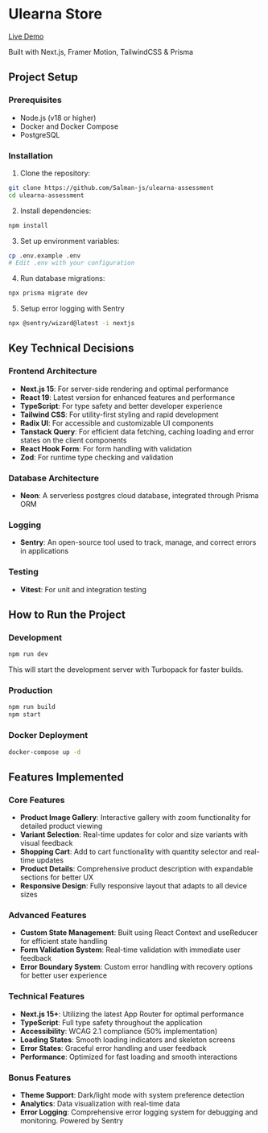 # Ulearna Store

[Live Demo](https://ulearna-assessment-salman.vercel.app/)

Built with Next.js, Framer Motion, TailwindCSS & Prisma

## Project Setup

### Prerequisites

- Node.js (v18 or higher)
- Docker and Docker Compose
- PostgreSQL

### Installation

1. Clone the repository:

```bash
git clone https://github.com/Salman-js/ulearna-assessment
cd ulearna-assessment
```

2. Install dependencies:

```bash
npm install
```

3. Set up environment variables:

```bash
cp .env.example .env
# Edit .env with your configuration
```

4. Run database migrations:

```bash
npx prisma migrate dev
```

5. Setup error logging with Sentry

```bash
npx @sentry/wizard@latest -i nextjs
```

## Key Technical Decisions

### Frontend Architecture

- **Next.js 15**: For server-side rendering and optimal performance
- **React 19**: Latest version for enhanced features and performance
- **TypeScript**: For type safety and better developer experience
- **Tailwind CSS**: For utility-first styling and rapid development
- **Radix UI**: For accessible and customizable UI components
- **Tanstack Query**: For efficient data fetching, caching loading and error states on the client components
- **React Hook Form**: For form handling with validation
- **Zod**: For runtime type checking and validation

### Database Architecture

- **Neon**: A serverless postgres cloud database, integrated through Prisma ORM

### Logging

- **Sentry**: An open-source tool used to track, manage, and correct errors in applications

### Testing

- **Vitest**: For unit and integration testing

## How to Run the Project

### Development

```bash
npm run dev
```

This will start the development server with Turbopack for faster builds.

### Production

```bash
npm run build
npm start
```

### Docker Deployment

```bash
docker-compose up -d
```

## Features Implemented

### Core Features

- **Product Image Gallery**: Interactive gallery with zoom functionality for detailed product viewing
- **Variant Selection**: Real-time updates for color and size variants with visual feedback
- **Shopping Cart**: Add to cart functionality with quantity selector and real-time updates
- **Product Details**: Comprehensive product description with expandable sections for better UX
- **Responsive Design**: Fully responsive layout that adapts to all device sizes

### Advanced Features

- **Custom State Management**: Built using React Context and useReducer for efficient state handling
- **Form Validation System**: Real-time validation with immediate user feedback
- **Error Boundary System**: Custom error handling with recovery options for better user experience

### Technical Features

- **Next.js 15+**: Utilizing the latest App Router for optimal performance
- **TypeScript**: Full type safety throughout the application
- **Accessibility**: WCAG 2.1 compliance (50% implementation)
- **Loading States**: Smooth loading indicators and skeleton screens
- **Error States**: Graceful error handling and user feedback
- **Performance**: Optimized for fast loading and smooth interactions

### Bonus Features

- **Theme Support**: Dark/light mode with system preference detection
- **Analytics**: Data visualization with real-time data
- **Error Logging**: Comprehensive error logging system for debugging and monitoring. Powered by Sentry
